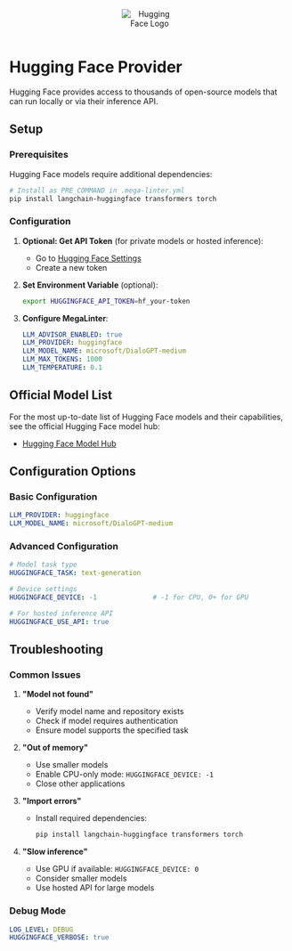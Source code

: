 <div align="center">
  <img src="https://huggingface.co/datasets/huggingface/brand-assets/resolve/main/hf-logo.png" alt="Hugging Face Logo" style="max-width: 100px; margin-bottom: 1em;" />
</div>

# Hugging Face Provider

Hugging Face provides access to thousands of open-source models that can run locally or via their inference API.

## Setup

### Prerequisites

Hugging Face models require additional dependencies:

```bash
# Install as PRE_COMMAND in .mega-linter.yml
pip install langchain-huggingface transformers torch
```

### Configuration

1. **Optional: Get API Token** (for private models or hosted inference):
   - Go to [Hugging Face Settings](https://huggingface.co/settings/tokens)
   - Create a new token

2. **Set Environment Variable** (optional):

   ```bash
   export HUGGINGFACE_API_TOKEN=hf_your-token
   ```

3. **Configure MegaLinter**:

   ```yaml
   LLM_ADVISOR_ENABLED: true
   LLM_PROVIDER: huggingface
   LLM_MODEL_NAME: microsoft/DialoGPT-medium
   LLM_MAX_TOKENS: 1000
   LLM_TEMPERATURE: 0.1
   ```

## Official Model List

For the most up-to-date list of Hugging Face models and their capabilities, see the official Hugging Face model hub:

- [Hugging Face Model Hub](https://huggingface.co/models?pipeline_tag=text-generation)

## Configuration Options

### Basic Configuration

```yaml
LLM_PROVIDER: huggingface
LLM_MODEL_NAME: microsoft/DialoGPT-medium
```

### Advanced Configuration

```yaml
# Model task type
HUGGINGFACE_TASK: text-generation

# Device settings
HUGGINGFACE_DEVICE: -1              # -1 for CPU, 0+ for GPU

# For hosted inference API
HUGGINGFACE_USE_API: true
```

## Troubleshooting

### Common Issues

1. **"Model not found"**

   - Verify model name and repository exists
   - Check if model requires authentication
   - Ensure model supports the specified task

2. **"Out of memory"**

   - Use smaller models
   - Enable CPU-only mode: `HUGGINGFACE_DEVICE: -1`
   - Close other applications

3. **"Import errors"**

   - Install required dependencies:
     ```bash
     pip install langchain-huggingface transformers torch
     ```

4. **"Slow inference"**

   - Use GPU if available: `HUGGINGFACE_DEVICE: 0`
   - Consider smaller models
   - Use hosted API for large models

### Debug Mode

```yaml
LOG_LEVEL: DEBUG
HUGGINGFACE_VERBOSE: true
```
